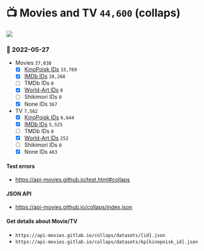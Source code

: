 # :tv: Movies and TV `44,600` (collaps)

<a href="https://API-Movies.github.io"><img src="https://API-Movies.github.io/banner.png?cache"></a>

### :date: 2022-05-27
- Movies `37,038`
  - [x] <a href="https://API-Movies.github.io/collaps/movie_kinopoisk_ids.json">KinoPoisk IDs</a> `33,769`
  - [x] <a href="https://API-Movies.github.io/collaps/movie_imdb_ids.json">IMDb IDs</a> `28,268`
  - [ ] TMDb IDs `0`
  - [x] <a href="https://API-Movies.github.io/collaps/movie_world_art_ids.json">World-Art IDs</a> `8`
  - [ ] Shikimori IDs `0`
  - [x] None IDs `367`
- TV `7,562`
  - [x] <a href="https://API-Movies.github.io/collaps/tv_kinopoisk_ids.json">KinoPoisk IDs</a> `6,644`
  - [x] <a href="https://API-Movies.github.io/collaps/tv_imdb_ids.json">IMDb IDs</a> `5,525`
  - [ ] TMDb IDs `0`
  - [x] <a href="https://API-Movies.github.io/collaps/tv_world_art_ids.json">World-Art IDs</a> `252`
  - [ ] Shikimori IDs `0`
  - [x] None IDs `463`
#### Test errors
- <a href='https://api-movies.github.io/test.html#collaps'>https://api-movies.github.io/test.html#collaps</a>
#### JSON API
- <a href='https://api-movies.github.io/collaps/index.json'>https://api-movies.github.io/collaps/index.json</a>
#### Get details about Movie/TV
- `https://api-movies.gitlab.io/collaps/datasets/[id].json`
- `https://api-movies.gitlab.io/collaps/datasets/kp[kinopoisk_id].json`
